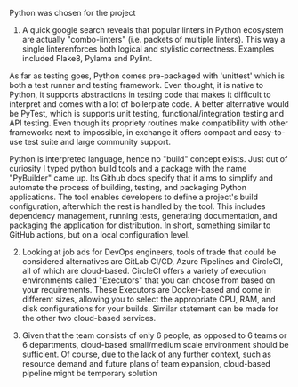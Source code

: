 Python was chosen for the project

1. A quick google search reveals that popular linters in Python ecosystem are
   actually "combo-linters" (i.e. packets of multiple linters). This way a
   single linterenforces both logical and stylistic correctness. Examples
   included Flake8, Pylama and Pylint.

As far as testing goes, Python comes pre-packaged with 'unittest' which is both
a test runner and testing framework. Even thought, it is native to Python, it
supports abstractions in testing code that makes it difficult to interpret and
comes with a lot of boilerplate code. A better alternative would be PyTest,
which is supports unit testing, functional/integration testing and API testing.
Even though its propriety routines make compatibility with other frameworks next
to impossible, in exchange it offers compact and easy-to-use test suite and
large community support.

Python is interpreted language, hence no "build" concept exists. Just out of
curiosity I typed python build tools and a package with the name "PyBuilder"
came up. Its Github docs specify that it aims to simplify and automate the
process of building, testing, and packaging Python applications. The tool
enables developers to define a project's build configuration, afterwhich the
rest is handled by the tool. This includes dependency management, running tests,
generating documentation, and packaging the application for distribution. In
short, something similar to GitHub actions, but on a local configuration level.

2. Looking at job ads for DevOps engineers, tools of trade that could be
   considered alternatives are GitLab CI/CD, Azure Pipelines and CircleCI, all
   of which are cloud-based. CircleCI offers a variety of execution environments
   called "Executors" that you can choose from based on your requirements. These
   Executors are Docker-based and come in different sizes, allowing you to
   select the appropriate CPU, RAM, and disk configurations for your builds.
   Similar statement can be made for the other two cloud-based services.

3. Given that the team consists of only 6 people, as opposed to 6 teams or 6
   departments, cloud-based small/medium scale environment should be sufficient.
   Of course, due to the lack of any further context, such as resource demand
   and future plans of team expansion, cloud-based pipeline might be temporary
   solution

